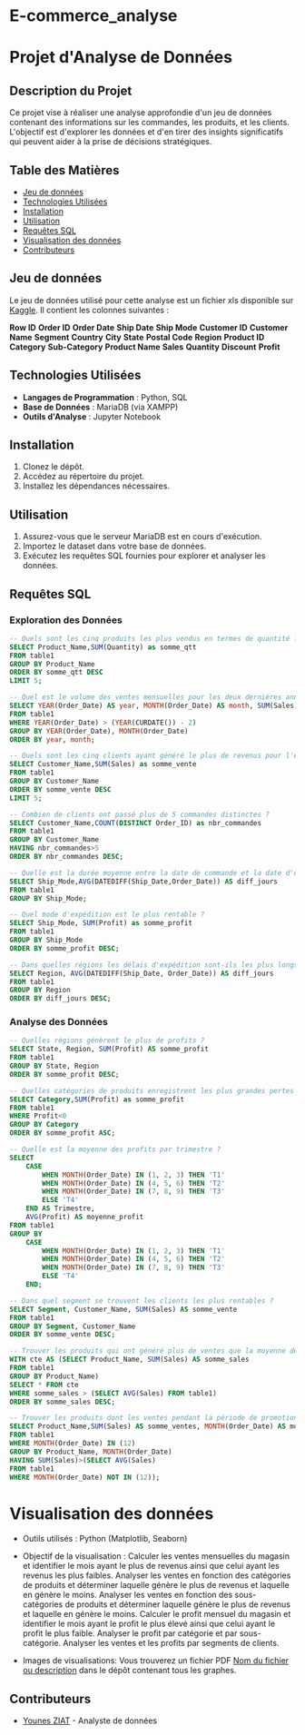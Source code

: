 # E-commerce_analyse
# Projet d'Analyse de Données

## Description du Projet
Ce projet vise à réaliser une analyse approfondie d'un jeu de données contenant des informations sur les commandes, les produits, et les clients. L'objectif est d'explorer les données et d'en tirer des insights significatifs qui peuvent aider à la prise de décisions stratégiques.

## Table des Matières
- [Jeu de données](#jeu-de-données)
- [Technologies Utilisées](#technologies-utilisées)
- [Installation](#installation)
- [Utilisation](#utilisation)
- [Requêtes SQL](#requêtes-sql)
- [Visualisation des données](#visualisation-des-données)
- [Contributeurs](#contributeurs)


## Jeu de données
Le jeu de données utilisé pour cette analyse est un fichier xls disponible sur [Kaggle](https://www.kaggle.com/datasets/abiodunonadeji/united-state-superstore-sales). 
Il contient les colonnes suivantes :

**Row ID** 
**Order ID**
**Order Date**
**Ship Date**
**Ship Mode**
**Customer ID**
**Customer Name**
**Segment**
**Country**
**City**
**State**
**Postal Code**
**Region**
**Product ID**
**Category**
**Sub-Category**
**Product Name**
**Sales**
**Quantity**
**Discount**
**Profit**

## Technologies Utilisées
- **Langages de Programmation** : Python, SQL
- **Base de Données** : MariaDB (via XAMPP)
- **Outils d'Analyse** : Jupyter Notebook

## Installation
1. Clonez le dépôt.
2. Accédez au répertoire du projet.
3. Installez les dépendances nécessaires.

## Utilisation
1. Assurez-vous que le serveur MariaDB est en cours d'exécution.
2. Importez le dataset dans votre base de données.
3. Exécutez les requêtes SQL fournies pour explorer et analyser les données.

## Requêtes SQL
### Exploration des Données
```sql
-- Quels sont les cinq produits les plus vendus en termes de quantité ?
SELECT Product_Name,SUM(Quantity) as somme_qtt 
FROM table1
GROUP BY Product_Name
ORDER BY somme_qtt DESC 
LIMIT 5;

-- Quel est le volume des ventes mensuelles pour les deux dernières années ?
SELECT YEAR(Order_Date) AS year, MONTH(Order_Date) AS month, SUM(Sales) AS somme_sales
FROM table1
WHERE YEAR(Order_Date) > (YEAR(CURDATE()) - 2)
GROUP BY YEAR(Order_Date), MONTH(Order_Date)
ORDER BY year, month;

-- Quels sont les cinq clients ayant généré le plus de revenus pour l'entreprise ?
SELECT Customer_Name,SUM(Sales) as somme_vente
FROM table1
GROUP BY Customer_Name
ORDER BY somme_vente DESC
LIMIT 5;

-- Combien de clients ont passé plus de 5 commandes distinctes ?
SELECT Customer_Name,COUNT(DISTINCT Order_ID) as nbr_commandes
FROM table1
GROUP BY Customer_Name
HAVING nbr_commandes>5
ORDER BY nbr_commandes DESC;

-- Quelle est la durée moyenne entre la date de commande et la date d'expédition pour chaque mode d'expédition ?
SELECT Ship_Mode,AVG(DATEDIFF(Ship_Date,Order_Date)) AS diff_jours
FROM table1
GROUP BY Ship_Mode;

-- Quel mode d'expédition est le plus rentable ?
SELECT Ship_Mode, SUM(Profit) as somme_profit
FROM table1
GROUP BY Ship_Mode
ORDER BY somme_profit DESC;

-- Dans quelles régions les délais d'expédition sont-ils les plus longs ?
SELECT Region, AVG(DATEDIFF(Ship_Date, Order_Date)) AS diff_jours
FROM table1
GROUP BY Region
ORDER BY diff_jours DESC;
```

### Analyse des Données
```SQL
-- Quelles régions génèrent le plus de profits ?
SELECT State, Region, SUM(Profit) AS somme_profit
FROM table1
GROUP BY State, Region
ORDER BY somme_profit DESC;

-- Quelles catégories de produits enregistrent les plus grandes pertes (profits négatifs) ?
SELECT Category,SUM(Profit) as somme_profit
FROM table1
WHERE Profit<0
GROUP BY Category
ORDER BY somme_profit ASC;

-- Quelle est la moyenne des profits par trimestre ?
SELECT
    CASE 
        WHEN MONTH(Order_Date) IN (1, 2, 3) THEN 'T1'
        WHEN MONTH(Order_Date) IN (4, 5, 6) THEN 'T2'
        WHEN MONTH(Order_Date) IN (7, 8, 9) THEN 'T3'
        ELSE 'T4'
    END AS Trimestre,
    AVG(Profit) AS moyenne_profit
FROM table1
GROUP BY 
    CASE 
        WHEN MONTH(Order_Date) IN (1, 2, 3) THEN 'T1'
        WHEN MONTH(Order_Date) IN (4, 5, 6) THEN 'T2'
        WHEN MONTH(Order_Date) IN (7, 8, 9) THEN 'T3'
        ELSE 'T4'
    END;

-- Dans quel segment se trouvent les clients les plus rentables ?
SELECT Segment, Customer_Name, SUM(Sales) AS somme_vente
FROM table1
GROUP BY Segment, Customer_Name
ORDER BY somme_vente DESC;

-- Trouver les produits qui ont généré plus de ventes que la moyenne des ventes de tous les produits.
WITH cte AS (SELECT Product_Name, SUM(Sales) AS somme_sales
FROM table1
GROUP BY Product_Name)
SELECT * FROM cte
WHERE somme_sales > (SELECT AVG(Sales) FROM table1)
ORDER BY somme_sales DESC;

-- Trouver les produits dont les ventes pendant la période de promotion (Décembre) sont supérieures aux ventes moyennes des autres mois de l'année.
SELECT Product_Name,SUM(Sales) AS somme_ventes, MONTH(Order_Date) AS mois
FROM table1
WHERE MONTH(Order_Date) IN (12)
GROUP BY Product_Name, MONTH(Order_Date)
HAVING SUM(Sales)>(SELECT AVG(Sales)
FROM table1
WHERE MONTH(Order_Date) NOT IN (12));
```

# Visualisation des données

   - Outils utilisés :
            Python (Matplotlib, Seaborn)
            
   - Objectif de la visualisation :
            Calculer les ventes mensuelles du magasin et identifier le mois ayant le plus de revenus ainsi que celui ayant les revenus les plus faibles.
            Analyser les ventes en fonction des catégories de produits et déterminer laquelle génère le plus de revenus et laquelle en génère le moins.
            Analyser les ventes en fonction des sous-catégories de produits et déterminer laquelle génère le plus de revenus et laquelle en génère le moins.
            Calculer le profit mensuel du magasin et identifier le mois ayant le profit le plus élevé ainsi que celui ayant le profit le plus faible.
            Analyser le profit par catégorie et par sous-catégorie.
            Analyser les ventes et les profits par segments de clients.

   - Images de visualisations:
        Vous trouverez un fichier PDF [Nom du fichier ou description](./E-commerce_analyse/visualisation.pdf) dans le dépôt contenant tous les graphes.
        
## Contributeurs
- [Younes ZIAT](https://github.com/younes9888) - Analyste de données
